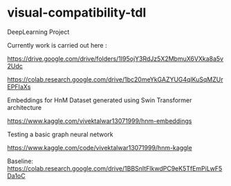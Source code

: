 # visual-compatibility-tdl
DeepLearning Project

Currently work is carried out here :

https://drive.google.com/drive/folders/1I95ojY3RdJz5X2MbmuX6VXka8a5v2Udc

https://colab.research.google.com/drive/1bc20meYkGAZYUG4qlKuSqMZUrEPFIaXs

Embeddings for HnM Dataset generated using Swin Transformer architecture

https://www.kaggle.com/vivektalwar13071999/hnm-embeddings

Testing a basic graph neural network

https://www.kaggle.com/code/vivektalwar13071999/hnm-kaggle


Baseline: https://colab.research.google.com/drive/1BBSnItFlkwdPC9eK5TfEmPiLwF5Da1oC
